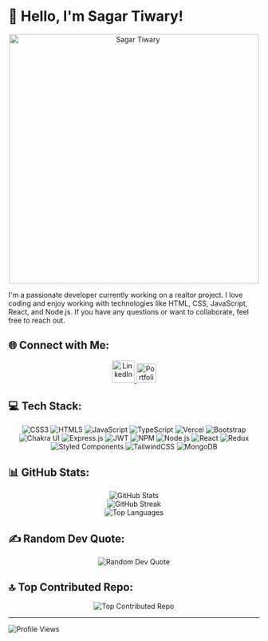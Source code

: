 # 👋 Hello, I'm Sagar Tiwary!

<p align="center">
  <img src="https://img.etimg.com/thumb/width-1200,height-900,imgsize-638053,resizemode-75,msid-84146083/prime/technology-and-startups/booting-up-developer-economy-how-tech-startups-are-helping-coders-build-and-test-software-faster.jpg" alt="Sagar Tiwary" width="500" />
</p>


I'm a passionate developer currently working on a realtor project. I love coding and enjoy working with technologies like HTML, CSS, JavaScript, React, and Node.js. If you have any questions or want to collaborate, feel free to reach out.

## 🌐 Connect with Me:

<p align="center">
  <a href="https://www.linkedin.com/in/sagar-tiwary-6ba248263/" target="_blank">
    <img width="45px" height="45px" src="https://img.icons8.com/color/50/000000/linkedin.png" alt="LinkedIn" />
  </a>
  <a href="https://sagartiwary.github.io/" target="_blank">
    <img width="39px" height="39px" src="https://encrypted-tbn0.gstatic.com/images?q=tbn:ANd9GcQac_wmlrfsxN3WeITBKydaHFH2UT5ie0SruQ&usqp=CAU" alt="Portfolio" />
  </a>
</p>

## 💻 Tech Stack:

<p align="center">
  <img src="https://img.shields.io/badge/css3-%231572B6.svg?style=for-the-badge&logo=css3&logoColor=white" alt="CSS3" />
  <img src="https://img.shields.io/badge/html5-%23E34F26.svg?style=for-the-badge&logo=html5&logoColor=white" alt="HTML5" />
  <img src="https://img.shields.io/badge/javascript-%23323330.svg?style=for-the-badge&logo=javascript&logoColor=%23F7DF1E" alt="JavaScript" />
  <img src="https://img.shields.io/badge/typescript-%23007ACC.svg?style=for-the-badge&logo=typescript&logoColor=white" alt="TypeScript" />
  <img src="https://img.shields.io/badge/vercel-%23000000.svg?style=for-the-badge&logo=vercel&logoColor=white" alt="Vercel" />
  <img src="https://img.shields.io/badge/bootstrap-%23563D7C.svg?style=for-the-badge&logo=bootstrap&logoColor=white" alt="Bootstrap" />
  <img src="https://img.shields.io/badge/chakra-%234ED1C5.svg?style=for-the-badge&logo=chakraui&logoColor=white" alt="Chakra UI" />
  <img src="https://img.shields.io/badge/express.js-%23404d59.svg?style=for-the-badge&logo=express&logoColor=%2361DAFB" alt="Express.js" />
  <img src="https://img.shields.io/badge/JWT-black?style=for-the-badge&logo=JSON%20web%20tokens" alt="JWT" />
  <img src="https://img.shields.io/badge/NPM-%23000000.svg?style=for-the-badge&logo=npm&logoColor=white" alt="NPM" />
  <img src="https://img.shields.io/badge/node.js-6DA55F?style=for-the-badge&logo=node.js&logoColor=white" alt="Node.js" />
  <img src="https://img.shields.io/badge/react-%2320232a.svg?style=for-the-badge&logo=react&logoColor=%2361DAFB" alt="React" />
  <img src="https://img.shields.io/badge/redux-%23593d88.svg?style=for-the-badge&logo=redux&logoColor=white" alt="Redux" />
  <img src="https://img.shields.io/badge/styled--components-DB7093?style=for-the-badge&logo=styled-components&logoColor=white" alt="Styled Components" />
  <img src="https://img.shields.io/badge/tailwindcss-%2338B2AC.svg?style=for-the-badge&logo=tailwind-css&logoColor=white" alt="TailwindCSS" />
  <img src="https://img.shields.io/badge/MongoDB-%234ea94b.svg?style=for-the-badge&logo=mongodb&logoColor=white" alt="MongoDB" />
</p>

## 📊 GitHub Stats:

<p align="center">
  <img src="https://github-readme-stats.vercel.app/api?username=sagartiwary&theme=radical&hide_border=true&include_all_commits=true&count_private=true" alt="GitHub Stats" /><br />
  <img src="https://github-readme-streak-stats.herokuapp.com/?user=sagartiwary&theme=radical&hide_border=true" alt="GitHub Streak" /><br />
  <img src="https://github-readme-stats.vercel.app/api/top-langs/?username=sagartiwary&theme=radical&hide_border=true&layout=compact" alt="Top Languages" />
</p>

## ✍️ Random Dev Quote:

<p align="center">
  <img src="https://quotes-github-readme.vercel.app/api?type=horizontal&theme=radical" alt="Random Dev Quote" />
</p>

## 🔝 Top Contributed Repo:

<p align="center">
  <img src="https://github-contributor-stats.vercel.app/api?username=sagartiwary&limit=5&theme=radical&combine_all_yearly_contributions=true" alt="Top Contributed Repo" />
</p>

---
![Profile Views](https://komarev.com/ghpvc/?username=sagartiwary&color=blueviolet)
